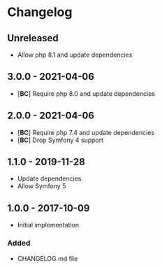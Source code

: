 # Changelog

<!-- There is always Unreleased section on the top. Subsections (Added, Changed, Fixed, Removed) should be added as needed. -->
## Unreleased
- Allow php 8.1 and update dependencies

## 3.0.0 - 2021-04-06
- [**BC**] Require php 8.0 and update dependencies

## 2.0.0 - 2021-04-06
- [**BC**] Require php 7.4 and update dependencies
- [**BC**] Drop Symfony 4 support

## 1.1.0 - 2019-11-28
- Update dependencies
- Allow Symfony 5

## 1.0.0 - 2017-10-09
- Initial implementation

### Added
- CHANGELOG.md file
